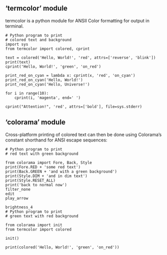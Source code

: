 ## ‘termcolor’ module

termcolor is a python module for ANSII Color formatting for output in terminal.

```
# Python program to print
# colored text and background
import sys
from termcolor import colored, cprint

text = colored('Hello, World!', 'red', attrs=['reverse', 'blink'])
print(text)
cprint('Hello, World!', 'green', 'on_red')

print_red_on_cyan = lambda x: cprint(x, 'red', 'on_cyan')
print_red_on_cyan('Hello, World!')
print_red_on_cyan('Hello, Universe!')

for i in range(10):
    cprint(i, 'magenta', end=' ')

cprint("Attention!", 'red', attrs=['bold'], file=sys.stderr)
```

## ‘colorama’ module

Cross-platform printing of colored text can then be done using Colorama’s constant shorthand for ANSI escape sequences:

```
# Python program to print
# red text with green background

from colorama import Fore, Back, Style
print(Fore.RED + 'some red text')
print(Back.GREEN + 'and with a green background')
print(Style.DIM + 'and in dim text')
print(Style.RESET_ALL)
print('back to normal now')
filter_none
edit
play_arrow

brightness_4
# Python program to print
# green text with red background

from colorama import init
from termcolor import colored

init()

print(colored('Hello, World!', 'green', 'on_red'))
```

